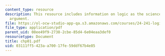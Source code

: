 ```yaml
---
content_type: resource
description: This resource includes information on logic as the science of correct
  argument.
file: https://ol-ocw-studio-app-qa.s3.amazonaws.com/courses/24-241-logic-i-fall-2005/03111ff5423aa70017fe59ddf67b4e85_chp01.pdf
file_type: application/pdf
parent_uid: 08ee49f9-2738-2cbe-85d4-6e04eaa3def0
resourcetype: Document
title: chp01.pdf
uid: 03111ff5-423a-a700-17fe-59ddf67b4e85
---
```

